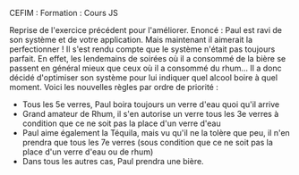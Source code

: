 CEFIM : Formation : Cours JS

Reprise de l'exercice précédent pour l'améliorer. Enoncé :
Paul est ravi de son système et de votre application. Mais maintenant il aimerait la perfectionner !
Il s'est rendu compte que le système n'était pas toujours parfait. En effet, les lendemains de soirées où il a consommé de la bière se passent en général mieux que ceux où il a consommé du rhum... Il a donc décidé d'optimiser son système pour lui indiquer quel alcool boire à quel moment.
Voici les nouvelles règles par ordre de priorité :
- Tous les 5e verres, Paul boira toujours un verre d'eau quoi qu'il arrive
- Grand amateur de Rhum, il s'en autorise un verre tous les 3e verres à condition que ce ne soit pas la place d'un verre d'eau
- Paul aime également la Téquila, mais vu qu'il ne la tolère que peu, il n'en prendra que tous les 7e verres (sous condition que ce ne soit pas la place d'un verre d'eau ou de rhum)
- Dans tous les autres cas, Paul prendra une bière.
